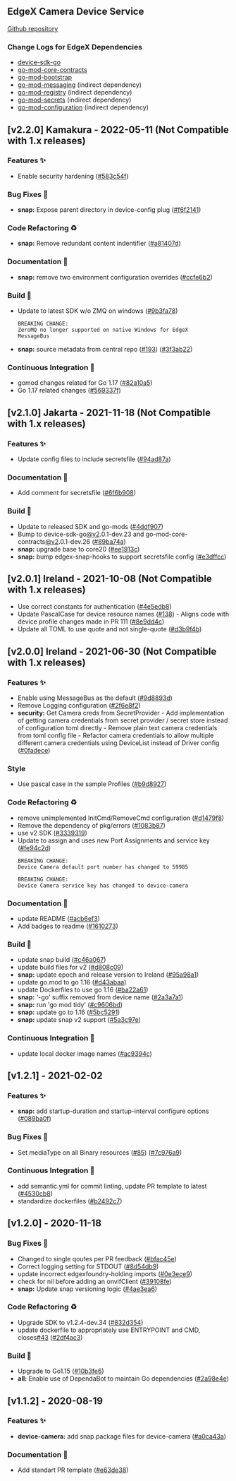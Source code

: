 
<a name="EdgeX Camera Device Service (found in device-camera-go) Changelog"></a>
## EdgeX Camera Device Service
[Github repository](https://github.com/edgexfoundry/device-camera-go)

### Change Logs for EdgeX Dependencies
- [device-sdk-go](https://github.com/edgexfoundry/device-sdk-go/blob/main/CHANGELOG.md)
- [go-mod-core-contracts](https://github.com/edgexfoundry/go-mod-core-contracts/blob/main/CHANGELOG.md)
- [go-mod-bootstrap](https://github.com/edgexfoundry/go-mod-bootstrap/blob/main/CHANGELOG.md)
- [go-mod-messaging](https://github.com/edgexfoundry/go-mod-messaging/blob/main/CHANGELOG.md) (indirect dependency)
- [go-mod-registry](https://github.com/edgexfoundry/go-mod-registry/blob/main/CHANGELOG.md)  (indirect dependency)
- [go-mod-secrets](https://github.com/edgexfoundry/go-mod-secrets/blob/main/CHANGELOG.md) (indirect dependency)
- [go-mod-configuration](https://github.com/edgexfoundry/go-mod-configuration/blob/main/CHANGELOG.md) (indirect dependency)

## [v2.2.0] Kamakura - 2022-05-11  (Not Compatible with 1.x releases)

### Features ✨
- Enable security hardening ([#583c54f](https://github.com/edgexfoundry/device-camera-go/commits/583c54f))

### Bug Fixes 🐛
- **snap:** Expose parent directory in device-config plug ([#f6f2141](https://github.com/edgexfoundry/device-camera-go/commits/f6f2141))

### Code Refactoring ♻
- **snap:** Remove redundant content indentifier ([#a81407d](https://github.com/edgexfoundry/device-camera-go/commits/a81407d))

### Documentation 📖
- **snap:** remove two environment configuration overrides ([#ccfe6b2](https://github.com/edgexfoundry/device-camera-go/commits/ccfe6b2))

### Build 👷
- Update to latest SDK w/o ZMQ on windows ([#9b3fa78](https://github.com/edgexfoundry/device-camera-go/commits/9b3fa78))
    ```
    BREAKING CHANGE:
    ZeroMQ no longer supported on native Windows for EdgeX
    MessageBus
    ```
- **snap:** source metadata from central repo ([#193](https://github.com/edgexfoundry/device-camera-go/issues/193)) ([#3f3ab22](https://github.com/edgexfoundry/device-camera-go/commits/3f3ab22))

### Continuous Integration 🔄
- gomod changes related for Go 1.17 ([#82a10a5](https://github.com/edgexfoundry/device-camera-go/commits/82a10a5))
- Go 1.17 related changes ([#569337f](https://github.com/edgexfoundry/device-camera-go/commits/569337f))

## [v2.1.0] Jakarta - 2021-11-18  (Not Compatible with 1.x releases)

### Features ✨
- Update config files to include secretsfile ([#94ad87a](https://github.com/edgexfoundry/device-camera-go/commits/94ad87a))

### Documentation 📖
- Add comment for secretsfile ([#6f6b908](https://github.com/edgexfoundry/device-camera-go/commits/6f6b908))

### Build 👷
- Update to released SDK and go-mods ([#4ddf907](https://github.com/edgexfoundry/device-camera-go/commits/4ddf907))
- Bump to device-sdk-go[@v2](:/v2).0.1-dev.23 and go-mod-core-contracts[@v2](:/v2).0.1-dev.26 ([#89ba74a](https://github.com/edgexfoundry/device-camera-go/commits/89ba74a))
- **snap:** upgrade base to core20 ([#ee1913c](https://github.com/edgexfoundry/device-camera-go/commits/ee1913c))
- **snap:** bump edgex-snap-hooks to support secretsfile config ([#e3dffcc](https://github.com/edgexfoundry/device-camera-go/commits/e3dffcc))

## [v2.0.1] Ireland - 2021-10-08  (Not Compatible with 1.x releases)
- Use correct constants for authentication ([#4e5edb8](https://github.com/edgexfoundry/device-camera-go/commits/4e5edb8))
- Update PascalCase for device resource names ([#138](https://github.com/edgexfoundry/device-camera-go/issues/138)) - Aligns code with device profile changes made in PR 111 ([#8e9dd4c](https://github.com/edgexfoundry/device-camera-go/commits/8e9dd4c))
- Update all TOML to use quote and not single-quote ([#d3b9f4b](https://github.com/edgexfoundry/device-camera-go/commits/d3b9f4b))

## [v2.0.0] Ireland - 2021-06-30  (Not Compatible with 1.x releases)

### Features ✨
- Enable using MessageBus as the default ([#9d8893d](https://github.com/edgexfoundry/device-camera-go/commits/9d8893d))
- Remove Logging configuration ([#2f6e8f2](https://github.com/edgexfoundry/device-camera-go/commits/2f6e8f2))
- **security:** Get Camera creds from SecretProvider - Add implementation of getting camera credentials from secret provider / secret store instead of configuration toml directly - Remove plain text camera credentials from toml config file - Refactor camera credentials to allow multiple different camera credentials using DeviceList instead of Driver config ([#0fadece](https://github.com/edgexfoundry/device-camera-go/commits/0fadece))

### Style
- Use pascal case in the sample Profiles ([#b9d8927](https://github.com/edgexfoundry/device-camera-go/commits/b9d8927))

### Code Refactoring ♻
- remove unimplemented InitCmd/RemoveCmd configuration ([#d1479f8](https://github.com/edgexfoundry/device-camera-go/commits/d1479f8))
- Remove the dependency of pkg/errors ([#1083b87](https://github.com/edgexfoundry/device-camera-go/commits/1083b87))
- use v2 SDK ([#3339319](https://github.com/edgexfoundry/device-camera-go/commits/3339319))
- Update to assign and uses new Port Assignments and service key ([#fe94c2d](https://github.com/edgexfoundry/device-camera-go/commits/fe94c2d))
    ```
    BREAKING CHANGE:
    Device Camera default port number has changed to 59985
    ```
    ```
    BREAKING CHANGE:
    Device Camera service key has changed to device-camera
    ```
### Documentation 📖
- update README ([#acb6ef3](https://github.com/edgexfoundry/device-camera-go/commits/acb6ef3))
- Add badges to readme ([#1610273](https://github.com/edgexfoundry/device-camera-go/commits/1610273))
### Build 👷
- update snap build ([#c46a067](https://github.com/edgexfoundry/device-camera-go/commits/c46a067))
- update build files for v2 ([#d808c09](https://github.com/edgexfoundry/device-camera-go/commits/d808c09))
- **snap:** update epoch and release version to Ireland ([#95a98a1](https://github.com/edgexfoundry/device-camera-go/commits/95a98a1))
- update go.mod to go 1.16 ([#d43abaa](https://github.com/edgexfoundry/device-camera-go/commits/d43abaa))
- update Dockerfiles to use go 1.16 ([#ba22a61](https://github.com/edgexfoundry/device-camera-go/commits/ba22a61))
- **snap:** '-go' suffix removed from device name ([#2a3a7a1](https://github.com/edgexfoundry/device-camera-go/commits/2a3a7a1))
- **snap:** run 'go mod tidy' ([#c9606bd](https://github.com/edgexfoundry/device-camera-go/commits/c9606bd))
- **snap:** update go to 1.16 ([#5bc5291](https://github.com/edgexfoundry/device-camera-go/commits/5bc5291))
- **snap:** update snap v2 support ([#5a3c97e](https://github.com/edgexfoundry/device-camera-go/commits/5a3c97e))
### Continuous Integration 🔄
- update local docker image names ([#ac9394c](https://github.com/edgexfoundry/device-camera-go/commits/ac9394c))

<a name="v1.2.1"></a>
## [v1.2.1] - 2021-02-02
### Features ✨
- **snap:** add startup-duration and startup-interval configure options ([#089ba0f](https://github.com/edgexfoundry/device-camera-go/commits/089ba0f))
### Bug Fixes 🐛
- Set mediaType on all Binary resources ([#85](https://github.com/edgexfoundry/device-camera-go/issues/85)) ([#7c976a9](https://github.com/edgexfoundry/device-camera-go/commits/7c976a9))
### Continuous Integration 🔄
- add semantic.yml for commit linting, update PR template to latest ([#4530cb8](https://github.com/edgexfoundry/device-camera-go/commits/4530cb8))
- standardize dockerfiles ([#b2492c7](https://github.com/edgexfoundry/device-camera-go/commits/b2492c7))

<a name="v1.2.0"></a>
## [v1.2.0] - 2020-11-18
### Bug Fixes 🐛
- Changed to single qoutes per PR feedback ([#bfac45e](https://github.com/edgexfoundry/device-camera-go/commits/bfac45e))
- Correct logging setting for STDOUT ([#8d54db9](https://github.com/edgexfoundry/device-camera-go/commits/8d54db9))
- update incorrect edgexfoundry-holding imports ([#0e3ece9](https://github.com/edgexfoundry/device-camera-go/commits/0e3ece9))
- check for nil before adding an onvifClient ([#39108fe](https://github.com/edgexfoundry/device-camera-go/commits/39108fe))
- **snap:** Update snap versioning logic ([#4ae3ea6](https://github.com/edgexfoundry/device-camera-go/commits/4ae3ea6))
### Code Refactoring ♻
- Upgrade SDK to v1.2.4-dev.34 ([#832d354](https://github.com/edgexfoundry/device-camera-go/commits/832d354))
- update dockerfile to appropriately use ENTRYPOINT and CMD, closes[#43](https://github.com/edgexfoundry/device-camera-go/issues/43) ([#2df4ac3](https://github.com/edgexfoundry/device-camera-go/commits/2df4ac3))
### Build 👷
- Upgrade to Go1.15 ([#10b3fe6](https://github.com/edgexfoundry/device-camera-go/commits/10b3fe6))
- **all:** Enable use of DependaBot to maintain Go dependencies ([#2a98e4e](https://github.com/edgexfoundry/device-camera-go/commits/2a98e4e))

<a name="v1.1.2"></a>
## [v1.1.2] - 2020-08-19
### Features ✨
- **device-camera:** add snap package files for device-camera ([#a0ca43a](https://github.com/edgexfoundry/device-camera-go/commits/a0ca43a))
### Documentation 📖
- Add standart PR template ([#e63de38](https://github.com/edgexfoundry/device-camera-go/commits/e63de38))
